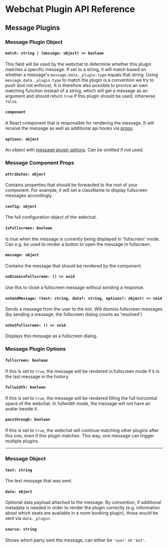 # Webchat Plugin API Reference

## Message Plugins

### Message Plugin Object
#### `match: string | (message: object) => boolean`
This field will be used by the webchat to determine whether this plugin matches a specific message.
If set to a string, it will match based on whether a message's `message.data._plugin.type` equals that string.
Using `message.data._plugin.type` to match the plugin is a convention we try to push (but not enforce).
It is therefore also possible to provice an own matching function instead of a string, which will get a message as an argument and should return `true` if this plugin should be used, otherwise `false`.

#### `component`
A React component that is responsible for rendering the message.
It will receive the message as well as additional api hooks via [props](#message-component-props).

#### `options: object`
An object with [message plugin options](#message-plugin-options).
Can be omitted if not used.


### Message Component Props
#### `attributes: object`
Contains properties that should be forwarded to the root of your component.
For example, it will set a className to display fullscreen messages accordingly.

#### `config: object`
The full configuration object of the webchat.

#### `isFullscreen: boolean`
Is true when the message is currently being displayed in 'fullscreen' mode.
Can e.g. be used to render a button to open the message in fullscreen.

#### `message: object`
Contains the message that should be rendered by the component.

#### `onDismissFullscreen: () => void`
Use this to close a fullscreen message without sending a response.

#### `onSendMessage: (text: string, data?: string, options?: object) => void`
Sends a message from the user to the bot.
Will dismiss fullscreen messages (by sending a message, the fullscreen dialog counts as 'resolved')

#### `onSetFullscreen: () => void`
Displays this message as a fullscreen dialog.


### Message Plugin Options
#### `fullscreen: boolean`
If this is set to `true`, the message will be rendered in fullscreen mode if it is the last message in the history. 

#### `fullwidth: boolean`
If this is set to `true`, the message will be rendered filling the full horizontal space of the webchat.
In fullwidth mode, the message will not have an avatar beside it.

#### `passthrough: boolean`
If this is set to `true`, the webchat will continue matching other plugins after this one, even if this plugin matches. 
This way, one message can trigger multiple plugins.

---


### Message Object
#### `text: string`
The text message that was sent.

#### `data: object`
Optional data payload attached to the message.
By convention, if additional metadata is needed in order to render the plugin correctly (e.g. information about which seats are available in a room booking plugin), those would be sent via `data._plugin`.

#### `source: string`
Shows which party sent the message, can either be `'user'` or `'bot'`.
